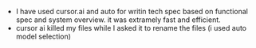 - I have used cursor.ai and auto for writin tech spec based on functional spec and system overview. it was extramely fast and efficient.
- cursor ai killed my files while I asked it to rename the files (i used auto model selection)

